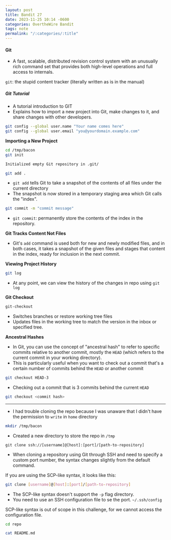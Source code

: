 ```yaml
---
layout: post
title: Bandit 27
date: 2023-11-25 10:14 -0600
categories: OvertheWire Bandit
tags: note
permalink: "/:categories/:title"
---
```


#### Git
- A fast, scalable, distributed revision control system with an unusually rich command set that provides both high-level operations and full access to internals.

`git`: the stupid content tracker (literally written as is in the manual)

##### Git Tutorial
- A tutorial introduction to GIT
- Explains how to import a new project into Git, make changes to it, and share changes with other developers.

```bash
git config --global user.name "Your name comes here"
git config --global user.email "you@yourdomain.example.com"
```

**Importing a New Project**

```bash
cd /tmp/bacon
git init
```

```bash
Initialized empty Git repository in .git/
```

```bash
git add .
```
- `git add` tells Git to take a snapshot of the contents of all files under the current directory
- The snapshot is now stored in a temporary staging area which Git calls the "index".

```bash
git commit -m "commit message"
```
-  `git commit`: permanently store the contents of the index in the repository. 

**Git Tracks Content Not Files**
- Git's `add` command is used both for new and newly modified files, and in both cases, it takes a snapshot of the given files and stages that content in the index, ready for inclusion in the next commit.

**Viewing Project History**
```bash
git log
```
- At any point, we can view the history of the changes in repo using `git log`


**Git Checkout**
```bash
git-checkout
```
- Switches branches or restore working tree files
- Updates files in the working tree to match the version in the inbox or specified tree. 

**Ancestral Hashes**
- In Git, you can use the concept of "ancestral hash" to refer to specific commits relative to another commit, mostly the `HEAD` (which refers to the current commit in your working directory).
- This is particularly useful when you want to check out a commit that's a certain number of commits behind the `HEAD` or another commit

```bash
git checkout HEAD-3
```
- Checking out a commit that is 3 commits behind the current `HEAD`

```bash
git checkout <commit hash>
```

---


- I had trouble cloning the repo because I was unaware that I didn't have the permission to `write` in `home` directory

```bash
mkdir /tmp/bacon
```
- Created a new directory to store the repo in `/tmp` 


```
git clone ssh://[username]@[host]:[port]/[path-to-repository]
```
- When cloning a repository using Git through SSH and need to specify a custom port number, the syntax changes slightly from the default command. 


If you are using the SCP-like syntax, it looks like this:
```bash
git clone [username]@[host]:[port]/[path-to-repository]
```
- The SCP-like syntax doesn't support the `-p` flag directory. 
- You need to use an SSH configuration file to se the port.  `~/.ssh/config`

SCP-like syntax is out of scope in this challenge, for we cannot access the configuration file.

```bash
cd repo
```

```bash
cat README.md
```

